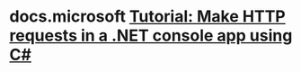 # docs.microsoft [Tutorial: Make HTTP requests in a .NET console app using C#](https://docs.microsoft.com/en-us/dotnet/csharp/tutorials/console-webapiclient)



